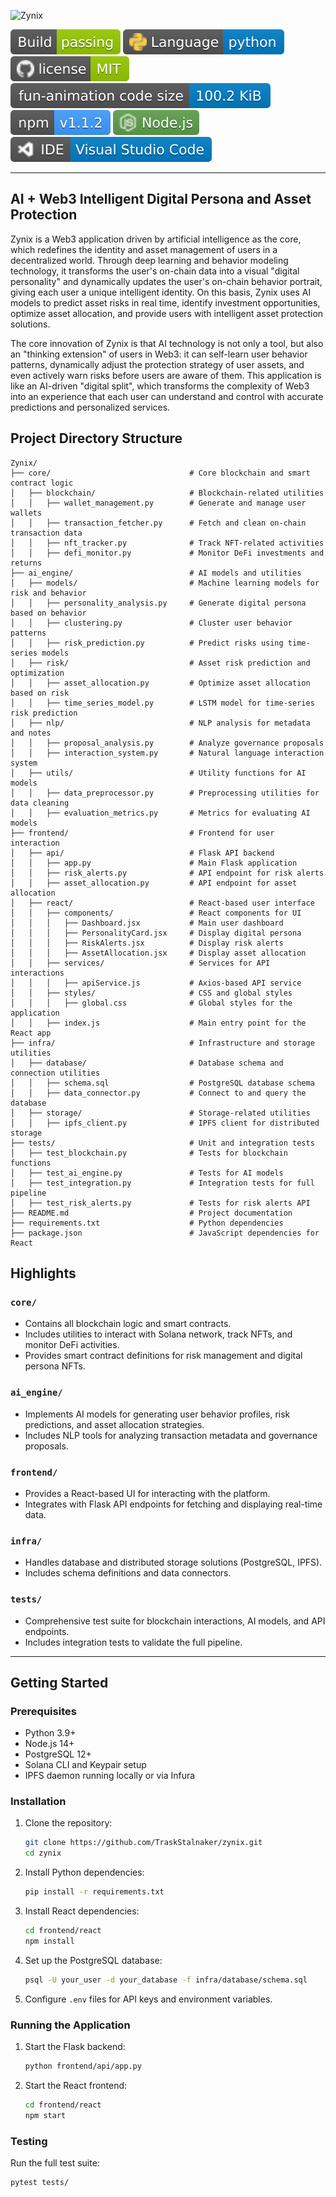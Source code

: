 ![Zynix](https://socialify.git.ci/TraskStalnaker/Zynix/image?description=1&font=Inter&language=1&name=1&owner=1&pattern=Circuit+Board&theme=Dark)

![Build-passing-green](README.assets/Build-passing-green.svg)  ![Language-python-blue](README.assets/Language-python-blue.svg)  ![68747470733a2f2f696d672e736869656c64732e696f2f6769746875622f6c6963656e73652f626974636f6f6b6965732f77696e7261722d6b657967656e2e7376673f6c6f676f3d676974687562](README.assets/68747470733a2f2f696d672e736869656c64732e696f2f6769746875622f6c6963656e73652f626974636f6f6b6965732f77696e7261722d6b657967656e2e7376673f6c6f676f3d676974687562.svg)  ![fun-animation](README.assets/fun-animation.svg)  ![hexo-butterfly-recommend](README.assets/hexo-butterfly-recommend.svg)  ![68747470733a2f2f696d672e736869656c64732e696f2f62616467652f4e6f64652e6a732d3546413034453f7374796c653d666c6174266c6f676f3d4e6f64652e6a73266c6f676f436f6c6f723d666666666666](README.assets/68747470733a2f2f696d672e736869656c64732e696f2f62616467652f4e6f64652e6a732d3546413034453f7374796c653d666c6174266c6f676f3d4e6f64652e6a73266c6f676f436f6c6f723d666666666666.svg)  ![68747470733a2f2f696d672e736869656c64732e696f2f62616467652f4944452d56697375616c25323053747564696f253230436f64652d626c75653f7374796c653d2a2a706c61737469632a2a266c6f676f3d646174613a696d6167652f7376672b786d6c3b6261736536342c5044393462577767646d](README.assets/68747470733a2f2f696d672e736869656c64732e696f2f62616467652f4944452d56697375616c25323053747564696f253230436f64652d626c75653f7374796c653d2a2a706c61737469632a2a266c6f676f3d646174613a696d6167652f7376672b786d6c3b6261736536342c5044393462577767646d.svg)

---

## AI + Web3 Intelligent Digital Persona and Asset Protection

Zynix is a Web3 application driven by artificial intelligence as the core, which redefines the identity and asset management of users in a decentralized world. Through deep learning and behavior modeling technology, it transforms the user's on-chain data into a visual "digital personality" and dynamically updates the user's on-chain behavior portrait, giving each user a unique intelligent identity. On this basis, Zynix uses AI models to predict asset risks in real time, identify investment opportunities, optimize asset allocation, and provide users with intelligent asset protection solutions. 

The core innovation of Zynix is that AI technology is not only a tool, but also an "thinking extension" of users in Web3: it can self-learn user behavior patterns, dynamically adjust the protection strategy of user assets, and even actively warn risks before users are aware of them. This application is like an AI-driven "digital split", which transforms the complexity of Web3 into an experience that each user can understand and control with accurate predictions and personalized services.

## Project Directory Structure

```
Zynix/
├── core/                               # Core blockchain and smart contract logic
│   ├── blockchain/                     # Blockchain-related utilities
│   │   ├── wallet_management.py        # Generate and manage user wallets
│   │   ├── transaction_fetcher.py      # Fetch and clean on-chain transaction data
│   │   ├── nft_tracker.py              # Track NFT-related activities
│   │   ├── defi_monitor.py             # Monitor DeFi investments and returns
├── ai_engine/                          # AI models and utilities
│   ├── models/                         # Machine learning models for risk and behavior
│   │   ├── personality_analysis.py     # Generate digital persona based on behavior
│   │   ├── clustering.py               # Cluster user behavior patterns
│   │   ├── risk_prediction.py          # Predict risks using time-series models
│   ├── risk/                           # Asset risk prediction and optimization
│   │   ├── asset_allocation.py         # Optimize asset allocation based on risk
│   │   ├── time_series_model.py        # LSTM model for time-series risk prediction
│   ├── nlp/                            # NLP analysis for metadata and notes
│   │   ├── proposal_analysis.py        # Analyze governance proposals
│   │   ├── interaction_system.py       # Natural language interaction system
│   ├── utils/                          # Utility functions for AI models
│   │   ├── data_preprocessor.py        # Preprocessing utilities for data cleaning
│   │   ├── evaluation_metrics.py       # Metrics for evaluating AI models
├── frontend/                           # Frontend for user interaction
│   ├── api/                            # Flask API backend
│   │   ├── app.py                      # Main Flask application
│   │   ├── risk_alerts.py              # API endpoint for risk alerts
│   │   ├── asset_allocation.py         # API endpoint for asset allocation
│   ├── react/                          # React-based user interface
│   │   ├── components/                 # React components for UI
│   │   │   ├── Dashboard.jsx           # Main user dashboard
│   │   │   ├── PersonalityCard.jsx     # Display digital persona
│   │   │   ├── RiskAlerts.jsx          # Display risk alerts
│   │   │   ├── AssetAllocation.jsx     # Display asset allocation
│   │   ├── services/                   # Services for API interactions
│   │   │   ├── apiService.js           # Axios-based API service
│   │   ├── styles/                     # CSS and global styles
│   │   │   ├── global.css              # Global styles for the application
│   │   ├── index.js                    # Main entry point for the React app
├── infra/                              # Infrastructure and storage utilities
│   ├── database/                       # Database schema and connection utilities
│   │   ├── schema.sql                  # PostgreSQL database schema
│   │   ├── data_connector.py           # Connect to and query the database
│   ├── storage/                        # Storage-related utilities
│   │   ├── ipfs_client.py              # IPFS client for distributed storage
├── tests/                              # Unit and integration tests
│   ├── test_blockchain.py              # Tests for blockchain functions
│   ├── test_ai_engine.py               # Tests for AI models
│   ├── test_integration.py             # Integration tests for full pipeline
│   ├── test_risk_alerts.py             # Tests for risk alerts API
├── README.md                           # Project documentation
├── requirements.txt                    # Python dependencies
├── package.json                        # JavaScript dependencies for React
```

## Highlights

### `core/`
- Contains all blockchain logic and smart contracts.
- Includes utilities to interact with Solana network, track NFTs, and monitor DeFi activities.
- Provides smart contract definitions for risk management and digital persona NFTs.

### `ai_engine/`
- Implements AI models for generating user behavior profiles, risk predictions, and asset allocation strategies.
- Includes NLP tools for analyzing transaction metadata and governance proposals.

### `frontend/`
- Provides a React-based UI for interacting with the platform.
- Integrates with Flask API endpoints for fetching and displaying real-time data.

### `infra/`
- Handles database and distributed storage solutions (PostgreSQL, IPFS).
- Includes schema definitions and data connectors.

### `tests/`
- Comprehensive test suite for blockchain interactions, AI models, and API endpoints.
- Includes integration tests to validate the full pipeline.

---

## Getting Started

### Prerequisites
- Python 3.9+
- Node.js 14+
- PostgreSQL 12+
- Solana CLI and Keypair setup
- IPFS daemon running locally or via Infura

### Installation
1. Clone the repository:
   ```bash
   git clone https://github.com/TraskStalnaker/zynix.git
   cd zynix

2. Install Python dependencies:
   ```bash
   pip install -r requirements.txt
   ```
3. Install React dependencies:
   ```bash
   cd frontend/react
   npm install
   ```
4. Set up the PostgreSQL database:
   ```bash
   psql -U your_user -d your_database -f infra/database/schema.sql
   ```
5. Configure `.env` files for API keys and environment variables.

### Running the Application
1. Start the Flask backend:
   ```bash
   python frontend/api/app.py
   ```
2. Start the React frontend:
   ```bash
   cd frontend/react
   npm start
   ```

### Testing
Run the full test suite:
```bash
pytest tests/
```

